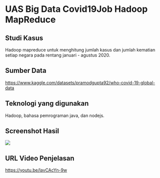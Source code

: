 # UAS Big Data Covid19Job Hadoop MapReduce

## Studi Kasus
Hadoop mapreduce untuk menghitung jumlah kasus dan jumlah kematian setiap negara pada rentang januari - agustus 2020.

## Sumber Data
https://www.kaggle.com/datasets/pramodgupta92/who-covid-19-global-data 

## Teknologi yang digunakan
Hadoop, bahasa pemrograman java, dan nodejs.

## Screenshot Hasil
![](https://github.com/Almasyriqi/UAS-Covid19Job-Hadoop-MapReduce/raw/master/screenshot/hasil.png)

## URL Video Penjelasan
https://youtu.be/lavCAcYn-9w